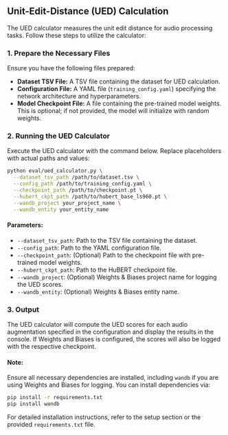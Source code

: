 ## Unit-Edit-Distance (UED) Calculation

The UED calculator measures the unit edit distance for audio processing tasks. Follow these steps to utilize the calculator:

### 1. Prepare the Necessary Files
Ensure you have the following files prepared:

- **Dataset TSV File:** A TSV file containing the dataset for UED calculation.
- **Configuration File:** A YAML file (`training_config.yaml`) specifying the network architecture and hyperparameters.
- **Model Checkpoint File:** A file containing the pre-trained model weights. This is optional; if not provided, the model will initialize with random weights.

### 2. Running the UED Calculator

Execute the UED calculator with the command below. Replace placeholders with actual paths and values:

```bash
python eval/ued_calculator.py \
  --dataset_tsv_path /path/to/dataset.tsv \
  --config_path /path/to/training_config.yaml \
  --checkpoint_path /path/to/checkpoint.pt \
  --hubert_ckpt_path /path/to/hubert_base_ls960.pt \
  --wandb_project your_project_name \
  --wandb_entity your_entity_name
```

#### Parameters:
- `--dataset_tsv_path`: Path to the TSV file containing the dataset.
- `--config_path`: Path to the YAML configuration file.
- `--checkpoint_path`: (Optional) Path to the checkpoint file with pre-trained model weights.
- `--hubert_ckpt_path`: Path to the HuBERT checkpoint file.
- `--wandb_project`: (Optional) Weights & Biases project name for logging the UED scores.
- `--wandb_entity`: (Optional) Weights & Biases entity name.

### 3. Output

The UED calculator will compute the UED scores for each audio augmentation specified in the configuration and display the results in the console. If Weights and Biases is configured, the scores will also be logged with the respective checkpoint.

#### Note:
Ensure all necessary dependencies are installed, including `wandb` if you are using Weights and Biases for logging. You can install dependencies via:

```bash
pip install -r requirements.txt
pip install wandb
```

For detailed installation instructions, refer to the setup section or the provided `requirements.txt` file.
